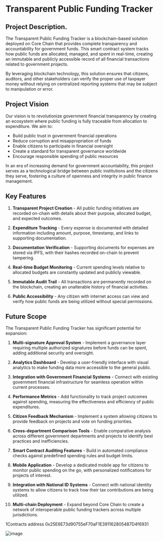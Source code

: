 # Transparent Public Funding Tracker

## Project Description.

The Transparent Public Funding Tracker is a blockchain-based solution deployed on Core Chain that provides complete transparency and accountability for government funds. This smart contract system tracks how public funds are allocated, managed, and spent in real-time, creating an immutable and publicly accessible record of all financial transactions related to government projects.

By leveraging blockchain technology, this solution ensures that citizens, auditors, and other stakeholders can verify the proper use of taxpayer money without relying on centralized reporting systems that may be subject to manipulation or error.

## Project Vision

Our vision is to revolutionize government financial transparency by creating an ecosystem where public funding is fully traceable from allocation to expenditure. We aim to:

- Build public trust in government financial operations
- Reduce corruption and misappropriation of funds
- Enable citizens to participate in financial oversight
- Create a standard for transparent governance worldwide
- Encourage responsible spending of public resources

In an era of increasing demand for government accountability, this project serves as a technological bridge between public institutions and the citizens they serve, fostering a culture of openness and integrity in public finance management.

## Key Features

1. **Transparent Project Creation** - All public funding initiatives are recorded on-chain with details about their purpose, allocated budget, and expected outcomes.

2. **Expenditure Tracking** - Every expense is documented with detailed information including amount, purpose, timestamp, and links to supporting documentation.

3. **Documentation Verification** - Supporting documents for expenses are stored via IPFS, with their hashes recorded on-chain to prevent tampering.

4. **Real-time Budget Monitoring** - Current spending levels relative to allocated budgets are constantly updated and publicly viewable.

5. **Immutable Audit Trail** - All transactions are permanently recorded on the blockchain, creating an unalterable history of financial activities.

6. **Public Accessibility** - Any citizen with internet access can view and verify how public funds are being utilized without special permissions.

## Future Scope

The Transparent Public Funding Tracker has significant potential for expansion:

1. **Multi-signature Approval System** - Implement a governance layer requiring multiple authorized signatures before funds can be spent, adding additional security and oversight.

2. **Analytics Dashboard** - Develop a user-friendly interface with visual analytics to make funding data more accessible to the general public.

3. **Integration with Government Financial Systems** - Connect with existing government financial infrastructure for seamless operation within current processes.

4. **Performance Metrics** - Add functionality to track project outcomes against spending, measuring the effectiveness and efficiency of public expenditures.

5. **Citizen Feedback Mechanism** - Implement a system allowing citizens to provide feedback on projects and vote on funding priorities.

6. **Cross-department Comparison Tools** - Enable comparative analysis across different government departments and projects to identify best practices and inefficiencies.

7. **Smart Contract Auditing Features** - Build in automated compliance checks against predefined spending rules and budget limits.

8. **Mobile Application** - Develop a dedicated mobile app for citizens to monitor public spending on the go, with personalized notifications for projects of interest.

9. **Integration with National ID Systems** - Connect with national identity systems to allow citizens to track how their tax contributions are being utilized.

10. **Multi-chain Deployment** - Expand beyond Core Chain to create a network of interoperable public funding trackers across multiple jurisdictions.

1Contracts address 0x25E6E73d90755eF70aF1E391162805487D4f6931

![image](https://github.com/user-attachments/assets/ac0bef5d-9b45-466d-9663-793aba34430c)

